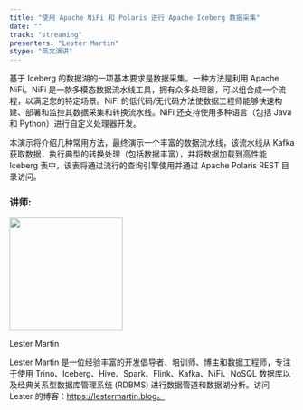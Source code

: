 ```yaml
---
title: "使用 Apache NiFi 和 Polaris 进行 Apache Iceberg 数据采集"
date: ""
track: "streaming"
presenters: "Lester Martin"
stype: "英文演讲"
---
```


基于 Iceberg 的数据湖的一项基本要求是数据采集。一种方法是利用 Apache NiFi。NiFi 是一款多模态数据流水线工具，拥有众多处理器，可以组合成一个流程，以满足您的特定场景。NiFi 的低代码/无代码方法使数据工程师能够快速构建、部署和监控其数据采集和转换流水线。NiFi 还支持使用多种语言（包括 Java 和 Python）进行自定义处理器开发。

本演示将介绍几种常用方法，最终演示一个丰富的数据流水线，该流水线从 Kafka 获取数据，执行典型的转换处理（包括数据丰富），并将数据加载到高性能 Iceberg 表中，该表将通过流行的查询引擎使用并通过 Apache Polaris REST 目录访问。

### 讲师:

<img src="https://sessionize.com/image/7ced-400o400o1-nQpjeSxnTeKrZ8WmXy1V7q.jpg" width="200" /><br/>

Lester Martin

Lester Martin 是一位经验丰富的开发倡导者、培训师、博主和数据工程师，专注于使用 Trino、Iceberg、Hive、Spark、Flink、Kafka、NiFi、NoSQL 数据库以及经典关系型数据库管理系统 (RDBMS) 进行数据管道和数据湖分析。访问 Lester 的博客：https://lestermartin.blog。